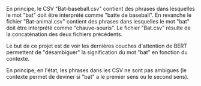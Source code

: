 En principe, le CSV "Bat-baseball.csv" contient des phrases dans lesquelles le mot "bat" doit être interprété comme "batte de baseball". En revanche le fichier "Bat-animal.csv" contient des phrases dans lesquelles le mot "bat" doit être interprété comme "chauve-souris".
Le fichier "Bat.csv" résulte de la concaténation des deux fichiers précédents.

Le but de ce projet est de voir les dernières couches d'attention de BERT permettent de "désambiguer" la signification du mot "bat" en fonction du contexte.

En principe, en l'état, les phrases dans les CSV ne sont pas ambigues (le contexte permet de deviner si "bat" a le premier sens ou le second sens).
